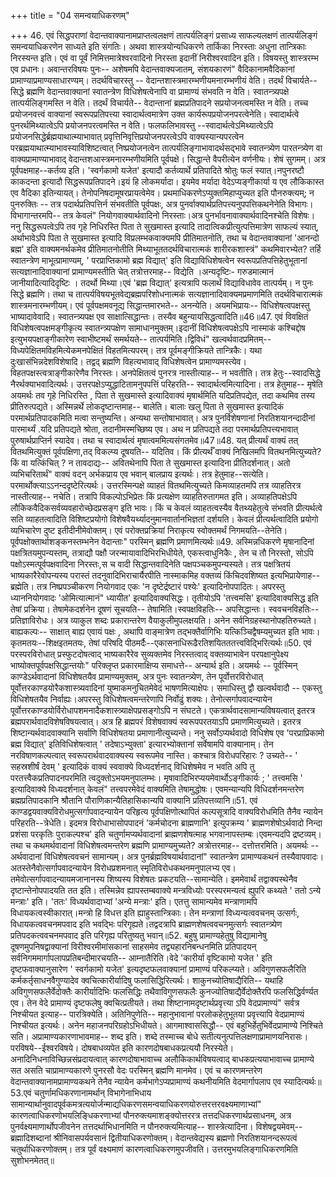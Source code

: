 +++
title = "04 समन्वयाधिकरणम्"

+++
46. एवं सिद्धपराणां वेदान्तवाक्यानामप्राप्तत्वलक्षणं तात्पर्यलिङ्गं प्रसाध्य साफल्यलक्षणं तात्पर्यलिङ्गं समन्वयाधिकरणेन साध्यते इति संगतिः। अथवा शास्त्रयोन्यधिकरणे तार्किका निरस्ताः अधुना तान्त्रिकाः निरस्यन्त इति। एवं वा पूर्वं निमित्तमात्रेश्वरवादिनो निरस्ता इदानीं निरीश्वरवादिन इति। विषयस्तु शास्त्ररम्भ एव प्रधानः। अवान्तरविषयः पुनः-- अशेषमपि वेदान्तवाक्यजातम्, संशयकारणं" वैदिकानामवैदिकानां प्रामाण्याप्रमाण्यसाधारण्यम्। तदर्थविचारस्तु -- वेदान्तशास्त्रमारम्भणीयमनारम्भणीयं वेति। तदर्थं विचार्यते-- सिद्धे ब्रह्मणि वेदान्तवाक्यानां स्वातन्त्रेण विधिशेषत्वेनापि वा प्रामाण्यं संभवति न वेति। स्वातन्त्र्यपक्षे तात्पर्यलिङ्गमस्ति न वेति। तदर्थं विचार्यते-- वेदान्तानां ब्रह्मप्रतिपादने सप्रयोजनत्वमस्ति न वेति। तच्च प्रयोजनवत्त्वं वाक्यानां स्वरूपप्रतिपत्त्या स्वादार्थत्वमात्रेण उक्त कार्यरूपप्रयोजनपरत्वेनेति। स्वादार्थत्वे पुनरर्थमिथ्यात्वेऽपि प्रयोजनपरत्वमस्ति न वेति। फलफलिभावस्तु --स्वादार्थत्वेऽमिथ्यात्वेऽपि प्रयोजनसिद्धेर्ब्रह्मयाथात्म्याभावात् प्रवृत्तिनिवृत्तिप्रयोजनपरत्वेऽपि वाक्यस्यान्यपरत्वेन परब्रह्मयाथात्म्याभावस्याविशिष्टत्वात् निष्प्रयोजनत्वेन तात्पर्यलिङ्गाभावादर्थसद्भावे स्वातन्त्र्येण पारतन्त्र्येण वा वाक्यप्रामाण्याभावाद् वेदान्तशआस्त्रमनारम्भणीयमिति पूर्वपक्षे। सिद्धान्ते वैपरीत्येन वर्णनीयः। शेषं सुगमम्। अत्र पूर्वपक्षमाह--कर्तव्य इति। 'स्वर्गकामो यजेत' इत्यादौ कर्तव्यार्थे प्रतिपादिते श्रोतुः फलं स्यात्।नपुनरष्टौ काकदन्ता इत्यादौ सिद्धरूपप्रतिपादने।इयं हि लोकमर्यादा। इयमेव मर्यादा वेदेऽप्यङ्गीकार्या य एव लौकिकास्त एव वैदिका इतिन्यायत्। तेनोपनिषदामूषरप्रायत्वेमेव। प्रथमाधिकरणेऽप्युक्तमिहाप्युच्यत इति पौनरुक्त्यम्; न पुनरुक्तिः -- तत्र पदार्थप्रतिपत्तिर्न संभवतीति पूर्वपक्षः, अत्र पुनर्वाक्यार्थप्रतिपत्त्यनुपपत्तिकथनेनेति विभागः। विभागान्तरमपि-- तत्र केवलं" नियोगवाक्यार्थवादिनो निरस्ताः।अत्र पुनर्भावनावाक्यार्थवादिनश्चेति विशेषः। ननु सिद्धरूपत्वेऽपि तव गृहे निधिरस्ति पिता ते सुखमास्त इत्यादि तादात्विकप्रीत्युत्पत्तिमात्रेण साफल्यं स्यात्, अर्थाभावेऽपि पिता ते सुखमास्त इत्यादि विप्रलम्भकवाक्यमपि प्रीतिमातनोति, तथा च वेदान्तवाक्यानां 'आनन्दो ब्रह्म' इति वाक्यमनर्थकमेव प्रीतिमातनोतीति मिथ्याभूततदर्थविचारात्मकं शारीरकशास्त्रं" कथमिवारभ्येत? तर्हि स्वातन्त्रेण माभूत्प्रामाण्यम्, ' परप्राप्तिकामो ब्रह्म विद्यात्' इति विद्याविधिशेषत्वेन स्वरूपप्रतिपत्तिहेतुभूतानां सत्यज्ञानादिवाक्यानां प्रामाण्यमस्तीति चेत् तत्रोत्तरमाह-- विद्येति ।अन्यदृष्टिः- गरुडमात्मानं जानीयादित्यादिदृष्टिः । तदर्थो मिथ्या।एवं 'ब्रह्म विद्यात्' इत्यत्रापि फलार्थं विद्याविधावेव तात्पर्यम्। न पुनः सिद्धे ब्रह्मणि। तथा च तात्पर्यविषयभूतवेद्यब्रह्मपरिशोधनात्मकं सत्यज्ञानादिवाक्यमप्रमाणमिति तदर्थविचारात्मकं शास्त्रमनारम्भणीयम्। एवं पूर्वपक्षमवनूद्य सिद्धान्तमारभते-- अनन्येति। अयमभिप्रायः-- विधिशेषत्वपक्षस्तु भाष्यादावेवादि। स्वातन्त्र्यपक्ष एव साक्षात्सिद्धान्तः। तस्यैव बहुन्यायसिद्धत्वादिति॥46॥47. एवं विवक्षितं विधिशेषत्वपक्षमङ्गीकृत्य स्वातन्त्र्यपक्षेण सामाधानमुक्तम्।इदानीं विधिशेषत्वपक्षेऽपि नास्माकं कश्चिद्दोष इत्युभयपक्षाङ्गीकारेण स्वाभीष्टमर्थं समर्थयते-- तात्पर्यमिति।द्विविधं" खल्वर्थवादप्रमितम्--विध्यपेक्षितमविहमित्येकमनपेक्षितं विहतमित्यपरम्। तत्र पूर्वमङ्गीक्रियते तान्त्रिकैः। यथा दुःखासंभिन्नदेशविशेषादि। तद्वद् ब्रह्मणि विहत्यभावाद् विधिशेषत्वेन प्रामाण्यमस्त्येव। विहतपक्षस्त्वत्राङ्गीकारेणैव निरस्तः। अनपेक्षितत्वं पुनरत्र नास्तीत्याह-- न भवतीति। तत्र हेतुः--स्वादसिद्धे नैरर्थक्याभवादित्यर्थः। उत्तरपक्षेऽप्युद्धाटितामनुपपत्तिं परिहरति-- स्वादार्थत्वमित्यादिना। तत्र हेतुमाह-- मृषेति अयमर्थः तव गृहे निधिरस्ति , पिता ते सुखमास्ते इत्यादिवाक्यं मृषार्थमिति यदिप्रतिपद्येत, तदा कथमिव तस्य प्रीतिरुत्पद्यते। अस्मिन्नर्थे लोकदृष्टान्तमाह-- बालेति। बालाः खलु पिता ते सुखमास्त इत्यादिकं परमार्थप्रतिपादकमिति मत्वा सन्तुष्यन्ति। अन्यथा सन्तोषाभावात्। अत्र पुनर्विशेषणानां निरतिशयानन्दादीनां पारमार्थ्यं .यदि प्रतिपद्यते श्रोता, तदानीमस्मच्छिष्य एव। अथ न प्रतिपद्यते तदा परमार्थप्रतिपत्त्यभावात् पुरुषार्थप्राप्तिर्न स्यादेव। तथा च स्वादार्थत्वं मृषात्वममित्यसंगतमेव॥47॥48. यत् प्रीत्यर्थं वाक्यं तत् वितथमित्युक्तं पूर्वपक्षिणा,तद् विकल्प्य दूषयति-- यदितिव। किं प्रीत्यर्थँ वाक्यं निखिलमपि वितथनमित्युच्यते? किं वा यत्किंचित् ? न तावदाद्यः-- अवितथेनापि पिता ते सुखमास्त इत्यादिना प्रीतिदर्शनात्। अतो व्यभिचरितार्थं" वाक्यं वदन् अर्भकप्राय एव भवान् बालप्राय इत्यर्थः। तत्र हेतुमाह--सत्येति। परमार्थोक्त्याऽऽनन्ददृष्टेरित्यर्थः। उत्तरस्मिन्पक्षे व्याहतं वितथमित्युच्यते किमव्याहतमपि तत्र व्याहतिरत्र नास्तीत्याह-- नचेति। तत्रापि विकल्पोऽभिप्रेतः किं प्रत्यक्षेण व्याहतिरुतागमत इति। अव्याहतिपक्षेऽपि लौकिकवैदिकसर्वव्यवहारोच्छेदप्रसङ्ग इति भावः। किं च केवलं व्याहतत्वस्यैव वैतथ्यहेतुत्वे संभवति प्रीत्यर्थत्वे सति व्याहतत्वादिति विशिष्टप्रयोगो विशेषवैयर्थ्यादनुमानवार्तानभिज्ञतां दर्शयति। केवलं प्रीत्यर्थत्वादिति प्रयोगो व्यभिचारेण दुष्ट इतीदीनीमेवोक्तम्। एवं परोक्तप्रक्रियां निराकृत्य स्वोक्तमर्थं निगमयति--तेनेति। पूर्वपक्षोक्तार्थाशङ्कनस्तम्भनेन वेदान्ताः" परस्मिन् ब्रह्मणि प्रमाणमित्यर्थः॥49. अस्मिन्नधिकरणे मृषानादिनां पक्षत्रितयमुपन्यस्तम्, तत्राद्यौ पक्षौ जरन्मायावादिभिरभिधीयेते, एकस्त्वाधुनिकैः , तेन च तौ निरस्तो, सोऽपि पक्षोऽस्मत्पूर्वपक्षवादिना निरस्तः,स च वादी सिद्धान्तवादिनेति पक्षपञ्चकमुपन्यस्यते। तत्र पक्षत्रितयं भाष्यकारैरेवोपन्यस्य परास्तं तदनुवादिभिराचार्यैरपीति नास्माकमिह वक्तव्यं किंचिदवशिष्यत इत्यभिप्रायेणाह-- ब्रह्मेति। तत्र निष्प्रपञ्चीकरण नियोगवाद एकः 'न दृष्टेर्द्रष्टारं पश्येः' इत्यादिनोपपादितः। अपरस्तु ध्याननियोगवादः 'ओमित्यात्मानं" ध्यायीत' इत्यादिवाक्यसिद्धः। तृतीयोऽपि 'तत्त्वमसि' इत्यादिवाक्यसिद्ध इति तेषां प्रक्रिया। तेषामेकदर्शनेन दूषणं सूचयति-- तेषामिति।स्वपक्षविहतिः-- अपसिद्धान्तः। स्ववचनविहतिः-- प्रतिज्ञाविरोधः। अत्र व्याकुल शब्दः प्रकारान्तरेण वैयाकुलीमुपलक्षयति। अनेन सर्वनिग्रहस्थानोपहतिरुच्यते। बाह्यकल्पः-- साक्षात् बाह्य एवायं पक्षः , अथापि वाङ्मात्रेण तद्भक्तैर्वागिभिः यत्किञ्चिद्वैषम्यमुच्यत इति भावः। कृतमतयः--शिक्षइतमतयः, तेषां परिषदि पीठमर्दैः--एकासनाधिरूढैरतिशयितततत्त्वविद्भिरित्यर्थः॥50. एवं परस्परविरोधात् प्रस्फुटदोषत्वाद् भाष्यकारैरेव सुव्यक्तमेव निरस्तत्वाद् वक्तव्याभावेन परपक्षानुपेक्ष्य भाष्योक्तपूर्वपक्षसिद्धान्तयोः" परिक्लृप्त प्रकारमाक्षिप्य समाधत्ते-- अन्यार्थ इति। अयमर्थः -- पूर्वस्मिन् काण्डेऽर्थवादानां विधिशेषतयैव प्रामाण्यमुक्तम्, अत्र पुनः स्वातन्त्र्येण, तेन पूर्वोत्तरविरोधात् पूर्वोत्तरकाण्डयोरैकशास्त्र्यवादिनां युष्माकमनुचितमेवेदं भाषणमित्याक्षेपः। समाधिस्तु द्वौ खल्वर्थवादौ -- एकस्तु विधिशेषतयैव निर्वाह्यः।अपरस्तु विधिशेषत्वमन्तरेणापि निर्वोढुं शक्यः। तेनोत्सर्गापवादन्यायेन पूर्वोत्तरकाण्डयोर्विरोधापशमनादैकशास्त्र्याक्षेपप्रसङ्गोऽपि न संघटते। एकत्रार्थवादसामान्यविषयत्वात् इतरत्र ब्रह्मपरार्थवादविशेषविषयत्वात्। अत्र हि ब्रह्मपरं विशेषवाक्यं स्वरूपपरतयाऽपि प्रमाणमित्युच्यते। इतरत्र शिष्टान्यर्थवादवाक्यानि सर्वाणि विधिशेषतया प्रमाणानीत्युच्यन्ते। ननु सर्वोऽप्यर्थवादो विधिशेष एव 'परप्राप्रिकामो ब्रह्म विद्यात्' इतिविधिशेषत्वात् ' तदेषाऽभ्युक्ता' इत्यारभ्योक्तानां सर्वेषामपि वाक्यानाम्। तेन नरविषाणकल्पत्वात् स्वरूपरार्थवादवाक्यस्य स्वरूपमेव नास्ति। कश्चात्र विरोधपरिहारः ? उच्यते-- ' सहस्रशीर्षं देवम् ' इत्यादिकं वाक्यं स्ववाक्ये विध्यदर्शनाद् विधिशेषमेव न भवति अपि तु परतत्त्वैकप्रतिपादनपरमिति त्वदुक्तोऽभयमनुपालम्भः। मृषावादिभिरप्ययमेवार्थोऽङ्गीकार्यः ; ' तत्त्वमसि ' इत्यादिवाक्ये विध्यदर्शनात् केवलं" तत्त्वपरमेवेदं वाक्यमिति तेषामुद्धोषः। एवमन्यान्यपि विधिदर्शनमन्तरेण ब्रह्मप्रतिपादकानि श्रौतानि पौराणिकान्यैतिहासिकान्यपि वाक्यानि प्रतिपत्तव्यानि॥51. एवं काण्डद्वयवाक्यविरोधमुत्सर्गापवादन्यायेन परिहृत्य पूर्वपक्षिणोत्थापितं कल्पसूत्रादि वाक्यविरोधमिति तैनैव न्यायेन परिहरति--त्रेधेति। इदमत्र विरोधाभासोपपादनं 'कर्मचोदना ब्राह्मणानि' इत्युपक्रम्य ' ब्राह्मणशेषोऽर्थवादो निन्दा प्रशंसा परकृतिः पुराकल्पश्च' इति चतुर्णामप्यर्थवादानां ब्राह्मणशेषत्माह भगवानापस्तम्बः।एवमन्यदपि द्रष्टव्यम्। तथा च कथमर्थवादानां विधिशेषत्वमन्तरेण ब्रह्मणि प्रामाण्यमुच्यते? अत्रोत्तरमाह-- दत्तोत्तरमिति। अयमर्थः -- अर्थवादानां विधिशेषत्ववचनं सामान्यम्। अत्र पुनर्ब्रह्मविषयार्थवादानां" स्वातन्त्रेण प्रामाण्यकथनं तस्यैवापवादः। अतस्तेनैवोत्सर्गापवादन्यायेन विरोधप्रशमनात् स्मृतिविरोधकथनमनुपालभ्य एव। तमेवोत्सर्गापवादन्यायमजानानस्य शिष्यस्य विशेषतः प्रकटयति--सामान्येति। इममेवार्थं तद्वाक्यस्थेनैव दृष्टान्तेनोपपादयति तत इति। तस्मिन्नेव ह्यापस्तम्बवाक्ये मन्त्रविध्योः परस्परमन्यत्वं ह्युपरि कथ्यते ' ततो ऽन्ये मन्त्राः' इति। 'ततः' विध्यर्थवादाभ्यां 'अन्ये मन्त्राः' इति। एतत्तु सामान्यमेव मन्त्राणामपि विधायकत्वस्वीकारात्।मन्त्रो हि विधत्त इति ह्याहुस्तान्त्रिकाः। तेन मन्त्राणां विध्यन्यत्ववचनम् उत्सर्गः, विधायकत्ववचनमपवाद इति भवद्भिः परिगृह्यते।तद्वदत्रापि ब्राह्मणशेषत्ववचनमुत्सर्गः स्वातन्त्र्येण प्रतिपदकत्ववचनमपवाद इति परिगृह्य परितुष्यतु भवान्॥52. बहुषु प्रामाण्यहेतुषु विद्यामानेषु दूषणमुपनिषद्वाक्यानां विरीश्वरमीमांसकानां साहसमेव तद्व्यहारनिबन्धनमिति प्रतिपादयन् सर्वनिगममार्गापलापप्रतिबन्दीमारचयति-- आम्नातैरिति।वेदे 'कारीर्या वृष्टिकामो यजेत ' इति दृष्टफवाक्यानुसारेण ' स्वर्गकामो यजेत' इत्यदृष्टफलवाक्यानां प्रामाण्यं परिकल्प्यते। अविगुणसफलैरिति कर्मकर्तृसाधनवैगुण्यादेव क्वचित्कारीर्यादिषु फलासिद्धिरित्यर्थः। शाकुनच्योतिषाद्यैरिति-- यथाहि अविगुणसफलैर्वेदोक्तैः कारीर्यादिभिः फलसिद्धिः तथैवाविगुणसफलैः कुनज्योतिषाद्यैर्वेदोक्तैरपि फलसिद्धिर्वर्ण्यत एव। तेन वेदे प्रामाण्यं दृष्टफलेषु क्वचित्प्रतीयते। तथा शिष्टानामदृष्टार्थप्रवृत्त्या ऽपि वेदप्रामाण्यं" सर्वत्र निश्चीयत इत्याह-- पारत्रिक्येति। अतिनिपुणेति-- महानुभावानां परलोकहेतुभूतया प्रवृत्त्यापि वेदप्रामाण्यं निश्चीयत इत्यर्थः। अनेन महाजनपरिग्रहोऽभिधीयते। आगमाश्वाससिद्धौ-- एवं बहुभिर्हेतुभिर्वेदप्रामाण्ये निश्चिते सति। अप्रामाण्यकारणाभावमाह-- शब्द इति। शब्दे तस्माच्च बोधे सतीत्यनुत्पत्तिलक्षणाप्रामाणयनिरासः। परविषये--ईश्वरविषये। दोषबाधव्यपेत इति कारणदोषबाधकप्रत्ययौ निरस्येते। अनादिनिधनाविच्छिन्नसंप्रदायत्वात् कारणदोषाभावाच्च अलौकिकार्थविषयत्वाद् बाधकप्रत्ययाभावाच्च प्रामाण्ये सत असति चाप्रामाण्यकारणे पुनरसौ वेदः परस्मिन् ब्रह्मणि मानमेव। एवं च कारणमन्तरेण वेदान्तवाक्यानामप्रामाण्यकथने तेनैव न्यायेन कर्मभागेऽप्यप्रामाण्यं कथनीयमिति वेदमार्गापलाप एव स्यादित्यर्थः॥53.एवं चतुर्णामधिकरणानामर्थान् विभागेनाभिधाय सामान्यार्थानुवादपूर्वकमत्रत्ययोर्जन्माद्यधिकरणसमन्वयाधिकरणयोरुत्तरत्तरवक्ष्यमाणाभ्यां" कारणत्वाधिकरणोभयलिङ्धिकरणाभ्यां पौनरुक्त्यमाशङ्क्योत्तररत्र तत्तदधिकरणार्थप्रसाधनम्, अत्र पुनर्वक्ष्यमाणार्थोपजीवनेन तत्तदर्थाभिधानमिति न पौनरुक्त्यमित्याह-- शास्त्रेत्यादिना। विशेषद्वयमेवम्-- ब्रह्मादिशब्दानां श्रीनिवासपर्यवसानं द्वितीयाधिकरणोक्तम्। वेदान्तवेद्यस्य ब्रह्मणो निरतिशयानन्दरूपत्वं चतुर्थाधिकरणोक्तम्। तत्र पूर्वं वक्ष्यमाणं कारणत्वाधिकरणमुपजीवति। उत्तरमुभयलिङ्गाधिकरणमिति सुशोभनमेतत्॥